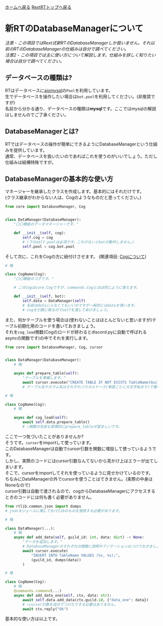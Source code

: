 [ホームへ戻る](../../../README.md) [RextRTトップへ戻る](../README.md)

# 新RTのDatabaseManagerについて
*注意 - この項目ではRext式新RTのDatabaseManagerしか扱いません。それ以前のRTのDatabaseManagerの仕組みは自分で調べてください。*  
*注意2 - この項目では主に使い方について解説します。仕組みを詳しく知りたい場合は自分で調べてください。*

## データベースの種類は?
RTはデータベースに[aiomysql](https://github.com/aio-libs/aiomysql)の`Pool`を利用しています。  
生でデータベースを操作したい場合は`bot.pool`を利用してください。(非推奨ですが)  
名前から分かる通り、データベースの種類は**mysql**です。ここではmysqlの解説はしませんのでご了承ください。

## DatabaseManagerとは?
RTではデータベースの操作が簡単にできるようにDatabaseManagerという仕組みを提供しています。  
通常、データベースを扱いたいのであればこれを使うのがいいでしょう。ただし仕組みは結構特殊ですが。

## DatabaseManagerの基本的な使い方
マネージャーを継承したクラスを作成します。基本的にはそれだけです。  
(クラス継承がわからない人は、Cogのようなものだと思ってください。)

```python
from core import DatabaseManager, Cog


class DataManager(DatabaseManager):
    "〇〇機能のデータマネージャーです。"

    def __init__(self, cog):
        self.cog = cog
        # (下のself.poolは必須です。これがないとbotが動作しません。)
        self.pool = cog.bot.pool
```
そして次に、これをCogの方に紐付けさせます。
(関連項目: [Cogについて](cog.md))
```python
# 略

class CogName(Cog):
    "〇〇機能のコグです。"

    # このCogはcore.Cogですが、commands.Cogとほぼ同じように使えます。

    def __init__(self, bot):
        self.data = DataManager(self)
        # 名前はdataじゃなくてもいいのですが一般的にはdataを使います。
        # cogを引数に取るのでselfを渡してあげましょう。
```
また、何かテーブルを使う場合は(使わないことはほとんどないと思いますが)テーブル初期化用のコードを書いておきましょう。  
それを`cog_load`関数(Cogのロードが終わるとdiscord.pyに自動で呼ばれるasyncの関数です)の中でそれを実行します。
```python
from core import DatabaseManager, Cog, cursor


class DataManager(DatabaseManager):
    # 略

    async def prepare_table(self):
        "テーブルを準備します。"
        await cursor.execute("CREATE TABLE IF NOT EXISTS TableName(GuildId BIGINT, Data JSON)")
        # テーブル名やカラム名はそれぞれパスカルケース(単語ごとに大文字始まり)で書いてください。

# 略

class CogName(Cog):
    # 略

    async def cog_load(self):
        await self.data.prepare_table()
        # ↑関数の名前も習慣的にprepare_tableが望ましいです。
```
ここで一つ気づいたことがありませんか?  
そうです。`cursor`をimportして使っています。  
このDatabaseManagerは自動でcursor引数を関数に増設して使っているようです。  
しかし、実際のコードにはcursor引数なんてないから見かけ上はエラーが出てしまいます。  
そこで、cursorをimportしてそれを使っているように見せかけているのです。  
ちなみにDataManagerの外でcursorを使うことはできません。(実際の中身はNoneなので)  
cursor引数は自動で渡されるので、cogからDatabaseManagerにアクセスするときのコードには何も書く必要がありません。
```python
from rtlib.common.json import dumps
# jsonモジュールに関してもrtlibのものを使用する必要があります。

# 略

class DataManager(...):
    # 略
    async def add_data(self, guild_id: int, data: dict) -> None:
        "データを追加します。"
        # DatabaseManagerのそれぞれの関数に説明やアノテーションはつけておきましょう。
        await cursor.execute(
            "INSERT INTO TableName VALUES (%s, %s);",
            (guild_id, dumps(data))
        )

# 略

class CogName(Cog):
    # 略
    @commands.command(...)
    async def add_data_one(self, ctx, data: str):
        await self.data.add_data(ctx.guild.id, {"data_one": data})
        # ↑cursor引数を自分でつけたりする必要はありません。
        await ctx.reply("Ok")
```
基本的な使い方は以上です。

